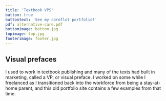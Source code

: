 ```yaml
---
title: 'Textbook VPS'
button: true
buttontext: 'See my coroflot portfolio!'
pdf: alternative-care.pdf
bottomimage: bottom.jpg
topimage: top.jpg
footerimage: footer.jpg
---
```


## Visual prefaces
I used to work in textbook publishing and many of the texts had built in marketing, called a VP, or visual preface. I worked on some while I freelanced as I transitioned back into the workforce from being a stay-at-home parent, and this old portfolio site contains a few examples from that time.